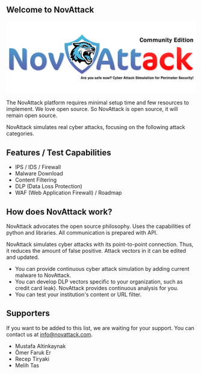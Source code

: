 ## Welcome to NovAttack

<p align="center">
    <img src="logo1.png">
</p>

The NovAttack platform requires minimal setup time and few resources to implement. We love open source. So NovAttack is open source, it will remain open source.

NovAttack simulates real cyber attacks, focusing on the following attack categories.

## Features / Test Capabilities

- IPS / IDS / Firewall 
- Malware Download
- Content Filtering
- DLP (Data Loss Protection)
- WAF (Web Application Firewall) / Roadmap

## How does NovAttack work?

NovAttack advocates the open source philosophy. Uses the capabilities of python and libraries. All communication is prepared with API.

NovAttack simulates cyber attacks with its point-to-point connection. Thus, it reduces the amount of false positive. Attack vectors in it can be edited and updated.

- You can provide continuous cyber attack simulation by adding current malware to NovAttack.
- You can develop DLP vectors specific to your organization, such as credit card leak). NovAttack provides continuous analysis for you.
- You can test your institution's content or URL filter.

## Supporters

If you want to be added to this list, we are waiting for your support. You can contact us at info@novattack.com.

- Mustafa Altinkaynak
- Ömer Faruk Er
- Recep Tiryaki
- Melih Tas
